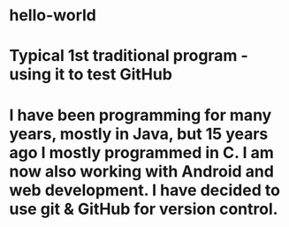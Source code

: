 # hello-world
# Typical 1st traditional program - using it to test GitHub

# I have been programming for many years, mostly in Java, but 15 years ago I mostly programmed in C. I am now also working with Android and web development. I have decided to use git & GitHub for version control.
